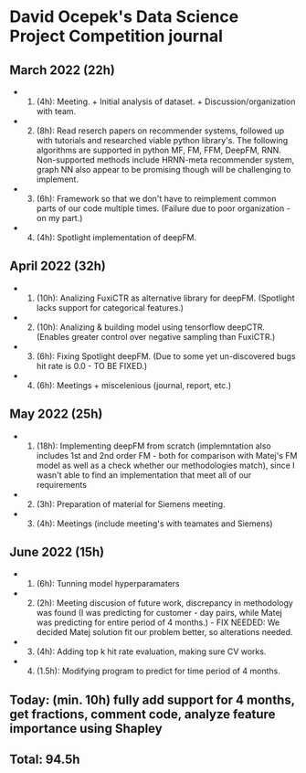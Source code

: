 # David Ocepek's Data Science Project Competition journal

## March 2022 (22h)

* 1. (4h): Meeting. + Initial analysis of dataset. + Discussion/organization with team.
* 2. (8h): Read reserch papers on recommender systems, followed up with tutorials and researched viable python library's. The following algorithms are supported in python MF, FM, FFM, DeepFM, RNN. Non-supported methods include HRNN-meta recommender system, graph NN also appear to be promising though will be challenging to implement.
* 3. (6h): Framework so that we don't have to reimplement common parts of our code multiple times. (Failure due to poor organization - on my part.) 
* 4. (4h): Spotlight implementation of deepFM.

## April 2022 (32h)

* 1. (10h): Analizing FuxiCTR as alternative library for deepFM. (Spotlight lacks support for categorical features.)
* 2. (10h): Analizing & building model using tensorflow deepCTR. (Enables greater control over negative sampling than FuxiCTR.)
* 3. (6h): Fixing Spotlight deepFM. (Due to some yet un-discovered bugs hit rate is 0.0 - TO BE FIXED.)
* 4. (6h): Meetings + miscelenious (journal, report, etc.)

## May 2022 (25h)

* 1. (18h): Implementing deepFM from scratch (implemntation also includes 1st and 2nd order FM - both for comparison with Matej's FM model as well as a check whether our methodologies match), since I wasn't able to find an implementation that meet all of our requirements
* 2. (3h): Preparation of material for Siemens meeting.
* 3. (4h): Meetings (include meeting's with teamates and Siemens)

## June 2022 (15h)

* 1. (6h): Tunning model hyperparamaters
* 2. (2h): Meeting discusion of future work, discrepancy in methodology was found (I was predicting for customer - day pairs, while Matej was predicting for entire period of 4 months.) - FIX NEEDED: We decided Matej solution fit our problem better, so alterations needed.
* 3. (4h): Adding top k hit rate evaluation, making sure CV works.
* 4. (1.5h): Modifying program to predict for time period of 4 months.

## Today: (min. 10h) fully add support for 4 months, get fractions, comment code, analyze feature importance using Shapley

## Total: 94.5h
